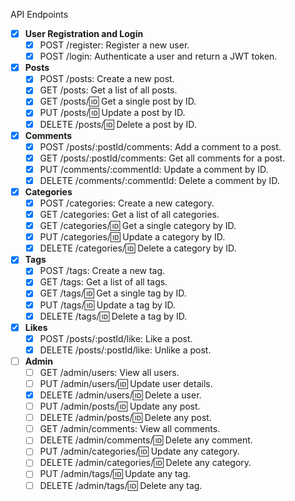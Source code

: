 API Endpoints

- [x] **User Registration and Login**
    - [x] POST /register: Register a new user.
    - [x] POST /login: Authenticate a user and return a JWT token.

- [x] **Posts**
    - [x] POST /posts: Create a new post.
    - [x] GET /posts: Get a list of all posts.
    - [x] GET /posts/:id: Get a single post by ID.
    - [x] PUT /posts/:id: Update a post by ID.
    - [x] DELETE /posts/:id: Delete a post by ID.

- [x] **Comments**
    - [x] POST /posts/:postId/comments: Add a comment to a post.
    - [x] GET /posts/:postId/comments: Get all comments for a post.
    - [x] PUT /comments/:commentId: Update a comment by ID.
    - [x] DELETE /comments/:commentId: Delete a comment by ID.

- [x] **Categories**
    - [x] POST /categories: Create a new category.
    - [x] GET /categories: Get a list of all categories.
    - [x] GET /categories/:id: Get a single category by ID.
    - [x] PUT /categories/:id: Update a category by ID.
    - [x] DELETE /categories/:id: Delete a category by ID.

- [x] **Tags**
    - [x] POST /tags: Create a new tag.
    - [x] GET /tags: Get a list of all tags.
    - [x] GET /tags/:id: Get a single tag by ID.
    - [x] PUT /tags/:id: Update a tag by ID.
    - [x] DELETE /tags/:id: Delete a tag by ID.

- [x] **Likes**
    - [x] POST /posts/:postId/like: Like a post.
    - [x] DELETE /posts/:postId/like: Unlike a post.

- [ ] **Admin**
    - [ ] GET /admin/users: View all users.
    - [ ] PUT /admin/users/:id: Update user details.
    - [x] DELETE /admin/users/:id: Delete a user.
    - [ ] PUT /admin/posts/:id: Update any post.
    - [ ] DELETE /admin/posts/:id: Delete any post.
    - [ ] GET /admin/comments: View all comments.
    - [ ] DELETE /admin/comments/:id: Delete any comment.
    - [ ] PUT /admin/categories/:id: Update any category.
    - [ ] DELETE /admin/categories/:id: Delete any category.
    - [ ] PUT /admin/tags/:id: Update any tag.
    - [ ] DELETE /admin/tags/:id: Delete any tag.

